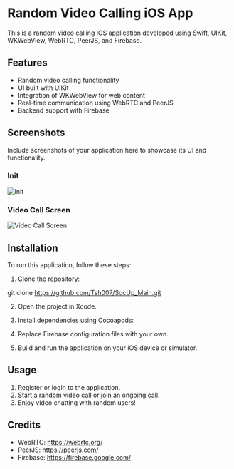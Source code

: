 
# Random Video Calling iOS App

This is a random video calling iOS application developed using Swift, UIKit, WKWebView, WebRTC, PeerJS, and Firebase.

## Features

- Random video calling functionality
- UI built with UIKit
- Integration of WKWebView for web content
- Real-time communication using WebRTC and PeerJS
- Backend support with Firebase

## Screenshots

Include screenshots of your application here to showcase its UI and functionality.

### Init
![Init](imp/Initialise.png)

### Video Call Screen
![Video Call Screen](imp/videoScreen.png)

## Installation

To run this application, follow these steps:

1. Clone the repository:

git clone https://github.com/Tsh007/SocUp_Main.git


2. Open the project in Xcode.
3. Install dependencies using Cocoapods:


4. Replace Firebase configuration files with your own.
5. Build and run the application on your iOS device or simulator.

## Usage

1. Register or login to the application.
2. Start a random video call or join an ongoing call.
3. Enjoy video chatting with random users!

## Credits

- WebRTC: https://webrtc.org/
- PeerJS: https://peerjs.com/
- Firebase: https://firebase.google.com/






